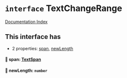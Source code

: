 # `interface` TextChangeRange

[Documentation Index](../README.md)

## This interface has

- 2 properties:
[span](#-span-textspan),
[newLength](#-newlength-number)


#### 📄 span: [TextSpan](../interface.TextSpan/README.md)



#### 📄 newLength: `number`



